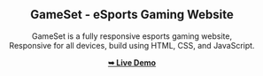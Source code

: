<div align="center">

  <br />
  <br />

  <h2 align="center">GameSet - eSports Gaming Website</h2>

 GameSet is a fully responsive esports gaming website, <br />Responsive for all devices, build using HTML, CSS, and JavaScript.

  <a href="[https://avinash-jr.github.io/Gameset-Epic-Games/]"><strong>➥ Live Demo</strong></a>

</div>

<br />
<img
![desktop](https://github.com/user-attachments/assets/9df94d6d-e40f-4553-8651-30774380bd1a)

